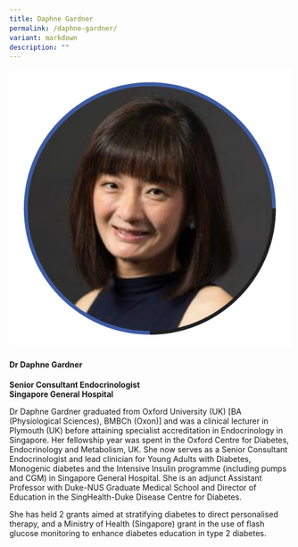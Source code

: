 ```yaml
---
title: Daphne Gardner
permalink: /daphne-gardner/
variant: markdown
description: ""
---
```

<div class="row">
<div class="col is-3">
<img src="/images/Speakers_DaphneGardner.png">
</div>
<div class="col is-9 speaker-details">
	<h4><b>Dr Daphne Gardner</b></h4>
<b>Senior Consultant Endocrinologist<br>
	Singapore General Hospital</b>
	
<p>Dr Daphne Gardner graduated from Oxford University (UK) [BA (Physiological Sciences), BMBCh (Oxon)] and was a clinical lecturer in Plymouth (UK) before attaining specialist accreditation in Endocrinology in Singapore. Her fellowship year was spent in the Oxford Centre for Diabetes, Endocrinology and Metabolism, UK. She now serves as a Senior Consultant Endocrinologist and lead clinician for Young Adults with Diabetes, Monogenic diabetes and the Intensive Insulin programme (including pumps and CGM) in Singapore General Hospital. She is an adjunct Assistant Professor with Duke-NUS Graduate Medical School and Director of Education in the SingHealth-Duke Disease Centre for Diabetes.</p>
	
<p>She has held 2 grants aimed at stratifying diabetes to direct personalised therapy, and a Ministry of Health (Singapore) grant in the use of flash glucose monitoring to enhance diabetes
education in type 2 diabetes.
</p>
</div>
</div>